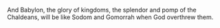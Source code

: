 And Babylon, the glory of kingdoms, the splendor and pomp of the Chaldeans, will be like Sodom and Gomorrah when God overthrew them.
